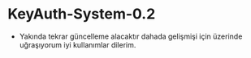 # KeyAuth-System-0.2

- Yakında tekrar güncelleme alacaktır dahada gelişmişi için üzerinde uğraşıyorum iyi kullanımlar dilerim.
